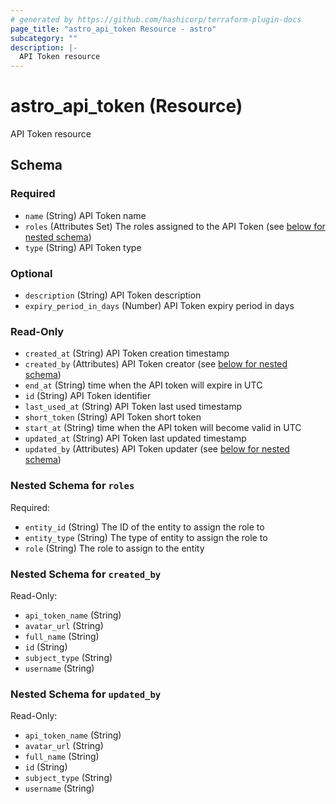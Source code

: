 ```yaml
---
# generated by https://github.com/hashicorp/terraform-plugin-docs
page_title: "astro_api_token Resource - astro"
subcategory: ""
description: |-
  API Token resource
---
```


# astro_api_token (Resource)

API Token resource



<!-- schema generated by tfplugindocs -->
## Schema

### Required

- `name` (String) API Token name
- `roles` (Attributes Set) The roles assigned to the API Token (see [below for nested schema](#nestedatt--roles))
- `type` (String) API Token type

### Optional

- `description` (String) API Token description
- `expiry_period_in_days` (Number) API Token expiry period in days

### Read-Only

- `created_at` (String) API Token creation timestamp
- `created_by` (Attributes) API Token creator (see [below for nested schema](#nestedatt--created_by))
- `end_at` (String) time when the API token will expire in UTC
- `id` (String) API Token identifier
- `last_used_at` (String) API Token last used timestamp
- `short_token` (String) API Token short token
- `start_at` (String) time when the API token will become valid in UTC
- `updated_at` (String) API Token last updated timestamp
- `updated_by` (Attributes) API Token updater (see [below for nested schema](#nestedatt--updated_by))

<a id="nestedatt--roles"></a>
### Nested Schema for `roles`

Required:

- `entity_id` (String) The ID of the entity to assign the role to
- `entity_type` (String) The type of entity to assign the role to
- `role` (String) The role to assign to the entity


<a id="nestedatt--created_by"></a>
### Nested Schema for `created_by`

Read-Only:

- `api_token_name` (String)
- `avatar_url` (String)
- `full_name` (String)
- `id` (String)
- `subject_type` (String)
- `username` (String)


<a id="nestedatt--updated_by"></a>
### Nested Schema for `updated_by`

Read-Only:

- `api_token_name` (String)
- `avatar_url` (String)
- `full_name` (String)
- `id` (String)
- `subject_type` (String)
- `username` (String)
